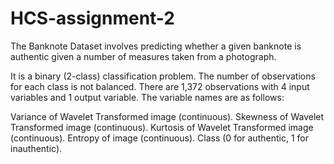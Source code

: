 # HCS-assignment-2
The Banknote Dataset involves predicting whether a given banknote is authentic given a number of measures taken from a photograph.

It is a binary (2-class) classification problem. The number of observations for each class is not balanced. There are 1,372 observations with 4 input variables and 1 output variable. The variable names are as follows:

Variance of Wavelet Transformed image (continuous).
Skewness of Wavelet Transformed image (continuous).
Kurtosis of Wavelet Transformed image (continuous).
Entropy of image (continuous).
Class (0 for authentic, 1 for inauthentic).
